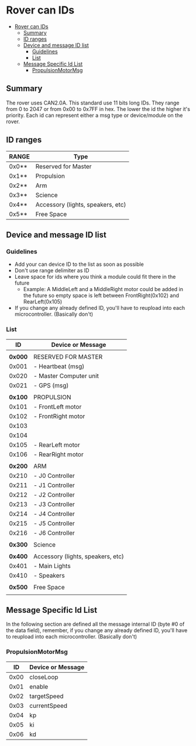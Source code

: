 # Rover can IDs

- [Rover can IDs](#rover-can-ids)
  - [Summary](#summary)
  - [ID ranges](#id-ranges)
  - [Device and message ID list](#device-and-message-id-list)
    - [Guidelines](#guidelines)
    - [List](#list)
  - [Message Specific Id List](#message-specific-id-list)
    - [PropulsionMotorMsg](#propulsionmotormsg)

## Summary

The rover uses CAN2.0A. This standard use 11 bits long IDs. They range from 0 to 2047 or from 0x00 to 0x7FF in hex. The lower the id the higher it's priority. Each id can represent either a msg type or device/module on the rover.

## ID ranges

| RANGE | Type                              |
|-------|-----------------------------------|
| 0x0** | Reserved for Master               |
| 0x1** | Propulsion                        |
| 0x2** | Arm                               |
| 0x3** | Science                           |
| 0x4** | Accessory (lights, speakers, etc) |
| 0x5** | Free Space                        |

## Device and message ID list

### Guidelines

- Add your can device ID to the list as soon as possible
- Don't use range delimiter as ID
- Leave space for ids where you think a module could fit there in the future
  - Example: A MiddleLeft and a MiddleRight motor could be added in the future so empty space is left between FrontRight(0x102) and RearLeft(0x105)
- If you change any already defined ID, you'll have to reupload into each microcontroller. (Basically don't)

### List

| ID        | Device or Message                 |
|-----------|-----------------------------------|
|           |                                   |
| **0x000** | RESERVED FOR MASTER               |
| 0x001     | - Heartbeat (msg)                 |
| 0x020     | - Master Computer unit            |
| 0x021     | - GPS (msg)                       |
|           |                                   |
| **0x100** | PROPULSION                        |
| 0x101     | - FrontLeft motor                 |
| 0x102     | - FrontRight motor                |
| 0x103     |                                   |
| 0x104     |                                   |
| 0x105     | - RearLeft motor                  |
| 0x106     | - RearRight motor                 |
|           |                                   |
| **0x200** | ARM                               |
| 0x210     | - J0 Controller                   |
| 0x211     | - J1 Controller                   |
| 0x212     | - J2 Controller                   |
| 0x213     | - J3 Controller                   |
| 0x214     | - J4 Controller                   |
| 0x215     | - J5 Controller                   |
| 0x216     | - J6 Controller                   |
|           |                                   |
| **0x300** | Science                           |
|           |                                   |
| **0x400** | Accessory (lights, speakers, etc) |
| 0x401     | - Main Lights                     |
| 0x410     | - Speakers                        |
|           |                                   |
| **0x500** | Free Space                        |
|           |                                   |

## Message Specific Id List

In the following section are defined all the message internal ID (byte #0 of the data field), remember, if you change any already defined ID, you'll have to reupload into each microcontroller. (Basically don't)

### PropulsionMotorMsg

| ID   | Device or Message |
|------|-------------------|
| 0x00 | closeLoop         |
| 0x01 | enable            |
| 0x02 | targetSpeed       |
| 0x03 | currentSpeed      |
| 0x04 | kp                |
| 0x05 | ki                |
| 0x06 | kd                |
